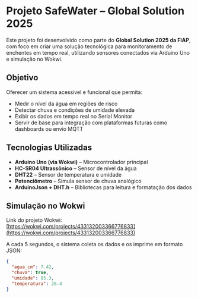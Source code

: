 # Projeto SafeWater – Global Solution 2025

Este projeto foi desenvolvido como parte do **Global Solution 2025 da FIAP**, com foco em criar uma solução tecnológica para monitoramento de enchentes em tempo real, utilizando sensores conectados via Arduino Uno e simulação no Wokwi.

## Objetivo

Oferecer um sistema acessível e funcional que permita:
- Medir o nível da água em regiões de risco
- Detectar chuva e condições de umidade elevada
- Exibir os dados em tempo real no Serial Monitor
- Servir de base para integração com plataformas futuras como dashboards ou envio MQTT

## Tecnologias Utilizadas

- **Arduino Uno (via Wokwi)** – Microcontrolador principal  
- **HC-SR04 Ultrassônico** – Sensor de nível da água  
- **DHT22** – Sensor de temperatura e umidade  
- **Potenciômetro** – Simula sensor de chuva analógico  
- **ArduinoJson + DHT.h** – Bibliotecas para leitura e formatação dos dados  

## Simulação no Wokwi

Link do projeto Wokwi:  
[https://wokwi.com/projects/433132003366776833](https://wokwi.com/projects/433132003366776833)

A cada 5 segundos, o sistema coleta os dados e os imprime em formato JSON:

```json
{
  "agua_cm": 7.42,
  "chuva": true,
  "umidade": 85.3,
  "temperatura": 26.4
}
